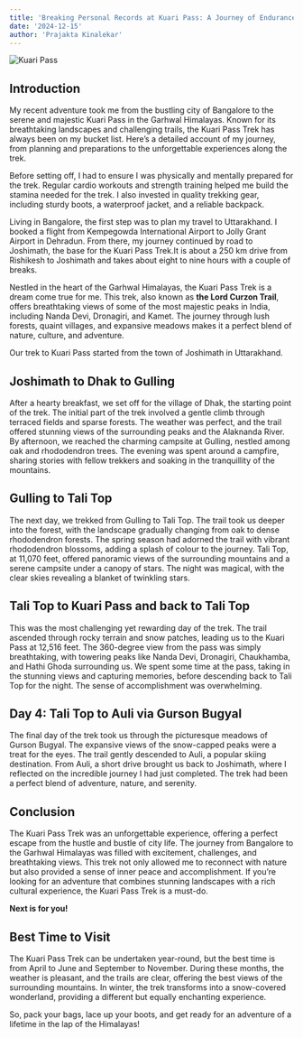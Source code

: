 ```yaml
---
title: 'Breaking Personal Records at Kuari Pass: A Journey of Endurance and Adventure'
date: '2024-12-15'
author: 'Prajakta Kinalekar'
---
```


![Kuari Pass](https://raw.githubusercontent.com/mmaismma/baha-assets/refs/heads/main/images/trek/plan/kuaripassviadhak/kuaripassviadhak_detail3.png)

## Introduction

My recent adventure took me from the bustling city of Bangalore to the
serene and majestic Kuari Pass in the Garhwal Himalayas. Known for its
breathtaking landscapes and challenging trails, the Kuari Pass Trek has
always been on my bucket list. Here’s a detailed account of my journey,
from planning and preparations to the unforgettable experiences along
the trek.

Before setting off, I had to ensure I was physically and mentally
prepared for the trek. Regular cardio workouts and strength training
helped me build the stamina needed for the trek. I also invested in
quality trekking gear, including sturdy boots, a waterproof jacket, and
a reliable backpack.

Living in Bangalore, the first step was to plan my travel to
Uttarakhand. I booked a flight from Kempegowda International Airport to
Jolly Grant Airport in Dehradun. From there, my journey continued by
road to Joshimath, the base for the Kuari Pass Trek.It is about a 250
km drive from Rishikesh to Joshimath and takes about eight to nine hours
with a couple of breaks.

Nestled in the heart of the Garhwal Himalayas, the Kuari Pass Trek is a
dream come true for me. This trek, also known as **the Lord Curzon
Trail**, offers breathtaking views of some of the most majestic peaks in
India, including Nanda Devi, Dronagiri, and Kamet. The journey through
lush forests, quaint villages, and expansive meadows makes it a perfect
blend of nature, culture, and adventure.

Our trek to Kuari Pass started from the town of Joshimath in
Uttarakhand.

## Joshimath to Dhak to Gulling

After a hearty breakfast, we set off for the village of Dhak, the
starting point of the trek. The initial part of the trek involved a
gentle climb through terraced fields and sparse forests. The weather was
perfect, and the trail offered stunning views of the surrounding peaks
and the Alaknanda River. By afternoon, we reached the charming campsite
at Gulling, nestled among oak and rhododendron trees. The evening was
spent around a campfire, sharing stories with fellow trekkers and
soaking in the tranquillity of the mountains.

## Gulling to Tali Top

The next day, we trekked from Gulling to Tali Top. The trail took us
deeper into the forest, with the landscape gradually changing from oak
to dense rhododendron forests. The spring season had adorned the trail
with vibrant rhododendron blossoms, adding a splash of colour to the
journey. Tali Top, at 11,070 feet, offered panoramic views of the
surrounding mountains and a serene campsite under a canopy of stars. The
night was magical, with the clear skies revealing a blanket of twinkling
stars.

## Tali Top to Kuari Pass and back to Tali Top

This was the most challenging yet rewarding day of the trek. The trail
ascended through rocky terrain and snow patches, leading us to the Kuari
Pass at 12,516 feet. The 360-degree view from the pass was simply
breathtaking, with towering peaks like Nanda Devi, Dronagiri,
Chaukhamba, and Hathi Ghoda surrounding us. We spent some time at the
pass, taking in the stunning views and capturing memories, before
descending back to Tali Top for the night. The sense of accomplishment
was overwhelming.

## Day 4: Tali Top to Auli via Gurson Bugyal

The final day of the trek took us through the picturesque meadows of
Gurson Bugyal. The expansive views of the snow-capped peaks were a treat
for the eyes. The trail gently descended to Auli, a popular skiing
destination. From Auli, a short drive brought us back to Joshimath,
where I reflected on the incredible journey I had just completed. The
trek had been a perfect blend of adventure, nature, and serenity.

## Conclusion

The Kuari Pass Trek was an unforgettable experience, offering a perfect
escape from the hustle and bustle of city life. The journey from
Bangalore to the Garhwal Himalayas was filled with excitement,
challenges, and breathtaking views. This trek not only allowed me to
reconnect with nature but also provided a sense of inner peace and
accomplishment. If you’re looking for an adventure that combines
stunning landscapes with a rich cultural experience, the Kuari Pass Trek
is a must-do.

**Next is for you!**

## Best Time to Visit

The Kuari Pass Trek can be undertaken year-round, but the best time is
from April to June and September to November. During these months, the
weather is pleasant, and the trails are clear, offering the best views
of the surrounding mountains. In winter, the trek transforms into a
snow-covered wonderland, providing a different but equally enchanting
experience.

So, pack your bags, lace up your boots, and get ready for an adventure
of a lifetime in the lap of the Himalayas!
